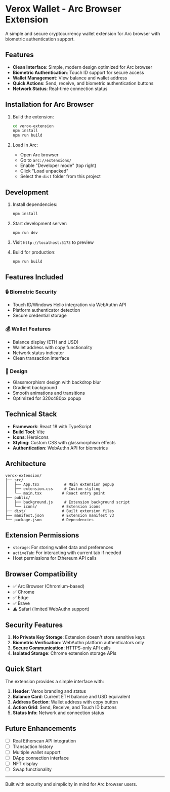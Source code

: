# Verox Wallet - Arc Browser Extension

A simple and secure cryptocurrency wallet extension for Arc browser with biometric authentication support.

## Features

- **Clean Interface**: Simple, modern design optimized for Arc browser
- **Biometric Authentication**: Touch ID support for secure access
- **Wallet Management**: View balance and wallet address
- **Quick Actions**: Send, receive, and biometric authentication buttons
- **Network Status**: Real-time connection status

## Installation for Arc Browser

1. Build the extension:
   ```bash
   cd verox-extension
   npm install
   npm run build
   ```

2. Load in Arc:
   - Open Arc browser
   - Go to `arc://extensions/`
   - Enable "Developer mode" (top right)
   - Click "Load unpacked"
   - Select the `dist` folder from this project

## Development

1. Install dependencies:
   ```bash
   npm install
   ```

2. Start development server:
   ```bash
   npm run dev
   ```

3. Visit `http://localhost:5173` to preview

4. Build for production:
   ```bash
   npm run build
   ```

## Features Included

### 🔒 Biometric Security
- Touch ID/Windows Hello integration via WebAuthn API
- Platform authenticator detection
- Secure credential storage

### 💰 Wallet Features
- Balance display (ETH and USD)
- Wallet address with copy functionality
- Network status indicator
- Clean transaction interface

### 🎨 Design
- Glassmorphism design with backdrop blur
- Gradient background
- Smooth animations and transitions
- Optimized for 320x480px popup

## Technical Stack

- **Framework**: React 18 with TypeScript
- **Build Tool**: Vite
- **Icons**: Heroicons
- **Styling**: Custom CSS with glassmorphism effects
- **Authentication**: WebAuthn API for biometrics

## Architecture

```
verox-extension/
├── src/
│   ├── App.tsx           # Main extension popup
│   ├── extension.css     # Custom styling
│   └── main.tsx         # React entry point
├── public/
│   ├── background.js     # Extension background script
│   └── icons/           # Extension icons
├── dist/                # Built extension files
├── manifest.json        # Extension manifest v3
└── package.json         # Dependencies
```

## Extension Permissions

- `storage`: For storing wallet data and preferences
- `activeTab`: For interacting with current tab if needed
- Host permissions for Ethereum API calls

## Browser Compatibility

- ✅ Arc Browser (Chromium-based)
- ✅ Chrome
- ✅ Edge
- ✅ Brave
- ⚠️ Safari (limited WebAuthn support)

## Security Features

1. **No Private Key Storage**: Extension doesn't store sensitive keys
2. **Biometric Verification**: WebAuthn platform authenticators only
3. **Secure Communication**: HTTPS-only API calls
4. **Isolated Storage**: Chrome extension storage APIs

## Quick Start

The extension provides a simple interface with:

1. **Header**: Verox branding and status
2. **Balance Card**: Current ETH balance and USD equivalent
3. **Address Section**: Wallet address with copy button
4. **Action Grid**: Send, Receive, and Touch ID buttons
5. **Status Info**: Network and connection status

## Future Enhancements

- [ ] Real Etherscan API integration
- [ ] Transaction history
- [ ] Multiple wallet support
- [ ] DApp connection interface
- [ ] NFT display
- [ ] Swap functionality

---

Built with security and simplicity in mind for Arc browser users.
